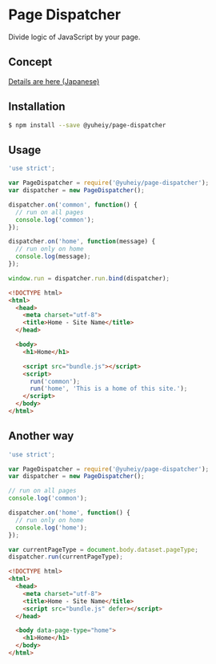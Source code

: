 # Page Dispatcher

Divide logic of JavaScript by your page.

## Concept

[Details are here (Japanese)](https://ryden-inc.github.io/rookies/posts/page-dispatcher.html)

## Installation

```bash
$ npm install --save @yuheiy/page-dispatcher
```

## Usage

```javascript
'use strict';

var PageDispatcher = require('@yuheiy/page-dispatcher');
var dispatcher = new PageDispatcher();

dispatcher.on('common', function() {
  // run on all pages
  console.log('common');
});

dispatcher.on('home', function(message) {
  // run only on home
  console.log(message);
});

window.run = dispatcher.run.bind(dispatcher);
```

```html
<!DOCTYPE html>
<html>
  <head>
    <meta charset="utf-8">
    <title>Home - Site Name</title>
  </head>

  <body>
    <h1>Home</h1>

    <script src="bundle.js"></script>
    <script>
      run('common');
      run('home', 'This is a home of this site.');
    </script>
  </body>
</html>
```

## Another way

```javascript
'use strict';

var PageDispatcher = require('@yuheiy/page-dispatcher');
var dispatcher = new PageDispatcher();

// run on all pages
console.log('common');

dispatcher.on('home', function() {
  // run only on home
  console.log('home');
});

var currentPageType = document.body.dataset.pageType;
dispatcher.run(currentPageType);
```

```html
<!DOCTYPE html>
<html>
  <head>
    <meta charset="utf-8">
    <title>Home - Site Name</title>
    <script src="bundle.js" defer></script>
  </head>

  <body data-page-type="home">
    <h1>Home</h1>
  </body>
</html>
```
